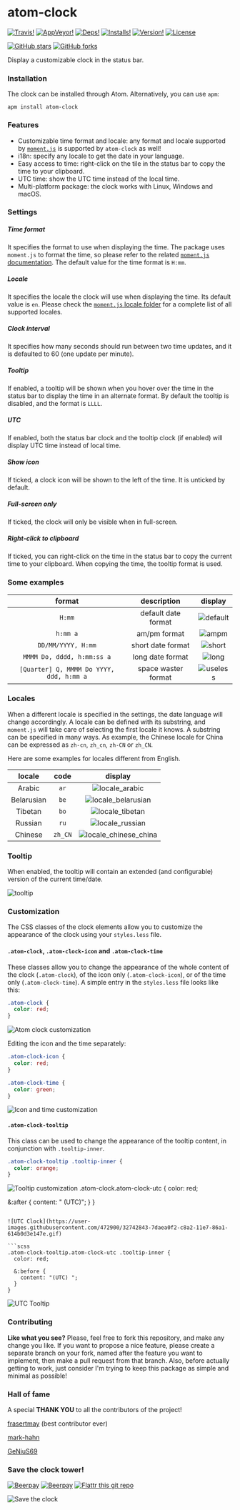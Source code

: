 # atom-clock
[![Travis!](https://img.shields.io/travis/b3by/atom-clock.svg?style=flat-square)](https://travis-ci.org/b3by/atom-clock)
[![AppVeyor!](https://img.shields.io/appveyor/ci/b3by/atom-clock.svg?style=flat-square)](https://ci.appveyor.com/project/b3by/atom-clock)
[![Deps!](https://img.shields.io/david/b3by/atom-clock.svg?style=flat-square)](https://david-dm.org/b3by/atom-clock)
[![Installs!](https://img.shields.io/apm/dm/atom-clock.svg?style=flat-square)](https://atom.io/packages/atom-clock)
[![Version!](https://img.shields.io/apm/v/atom-clock.svg?style=flat-square)](https://atom.io/packages/atom-clock)
[![License](https://img.shields.io/apm/l/atom-clock.svg?style=flat-square)](https://github.com/b3by/atom-clock/blob/master/LICENSE.md)

[![GitHub stars](https://img.shields.io/github/stars/b3by/atom-clock.svg?style=social&label=Star)](https://github.com/b3by/atom-clock)
[![GitHub forks](https://img.shields.io/github/forks/b3by/atom-clock.svg?style=social&label=Fork)](https://github.com/b3by/atom-clock)

Display a customizable clock in the status bar.

### Installation
The clock can be installed through Atom. Alternatively, you can use `apm`:

`apm install atom-clock`

### Features
* Customizable time format and locale: any format and locale supported by
[`moment.js`](http://momentjs.com/) is supported by `atom-clock` as well!
* i18n: specify any locale to get the date in your language.
* Easy access to time: right-click on the tile in the status bar to copy the
time to your clipboard.
* UTC time: show the UTC time instead of the local time.
* Multi-platform package: the clock works with Linux, Windows and macOS.

### Settings

##### Time format
It specifies the format to use when displaying the time. The package uses
`moment.js` to format the time, so please refer to the related
[`moment.js` documentation](http://momentjs.com/docs/#/displaying/format/). The
default value for the time format is `H:mm`.

##### Locale
It specifies the locale the clock will use when displaying the time. Its default
value is `en`. Please check the
[`moment.js` locale folder](https://github.com/moment/moment/tree/master/locale)
for a complete list of all supported locales.

##### Clock interval
It specifies how many seconds should run between two time updates, and it is
defaulted to 60 (one update per minute).

##### Tooltip
If enabled, a tooltip will be shown when you hover over the time in the status
bar to display the time in an alternate format. By default the tooltip is
disabled, and the format is `LLLL`.

##### UTC
If enabled, both the status bar clock and the tooltip clock (if enabled) will
display UTC time instead of local time.

##### Show icon
If ticked, a clock icon will be shown to the left of the time. It is unticked by
default.

##### Full-screen only
If ticked, the clock will only be visible when in full-screen.

##### Right-click to clipboard
If ticked, you can right-click on the time in the status bar to copy the current
time to your clipboard. When copying the time, the tooltip format is used.

### Some examples

|format|description|display|
|:----:|:---------:|:-----:|
|`H:mm`|default date format|![default](https://user-images.githubusercontent.com/472900/32742495-87ac0a00-c8a1-11e7-82f6-49d551bb18fe.png)|
|`h:mm a`|am/pm format|![ampm](https://user-images.githubusercontent.com/472900/32742528-9d351d58-c8a1-11e7-8495-f98d0077e0f8.png)|
|`DD/MM/YYYY, H:mm`|short date format|![short](https://user-images.githubusercontent.com/472900/32742553-afebf58e-c8a1-11e7-8b13-6538e03b41a8.png)|
|`MMMM Do, dddd, h:mm:ss a`|long date format|![long](https://user-images.githubusercontent.com/472900/32742572-bfa9efe4-c8a1-11e7-8e5f-e1b4b6d20282.png)|
|`[Quarter] Q, MMMM Do YYYY, ddd, h:mm a`|space waster format|![useless](https://user-images.githubusercontent.com/472900/32742583-cca6f9c6-c8a1-11e7-90b7-4c6ba9ea6480.png)|

### Locales
When a different locale is specified in the settings, the date language will
change accordingly. A locale can be defined with its substring, and `moment.js`
will take care of selecting the first locale it knows. A substring can be
specified in many ways. As example, the Chinese locale for China can be
expressed as `zh-cn`, `zh_cn`, `zh-CN` or `zh_CN`.

Here are some examples for locales different from English.

| locale | code | display |
|:--------:|:------:|:---------:|
|Arabic|`ar`|![locale_arabic](https://user-images.githubusercontent.com/472900/32742612-e2e2530c-c8a1-11e7-9595-caa0a2c30a60.png)|
|Belarusian|`be`|![locale_belarusian](https://user-images.githubusercontent.com/472900/32742635-f00898a2-c8a1-11e7-92e8-0ab837c743f1.png)|
|Tibetan|`bo`|![locale_tibetan](https://user-images.githubusercontent.com/472900/32742652-fc8bb8d4-c8a1-11e7-912a-54d001f5f705.png)|
|Russian|`ru`|![locale_russian](https://user-images.githubusercontent.com/472900/32742660-07fb6df4-c8a2-11e7-90f8-d6840ccd1e54.png)|
|Chinese|`zh_CN`|![locale_chinese_china](https://user-images.githubusercontent.com/472900/32742676-128a37fa-c8a2-11e7-9479-1e2d8b786111.png)|

### Tooltip
When enabled, the tooltip will contain an extended (and configurable) version of
the current time/date.

![tooltip](https://user-images.githubusercontent.com/472900/32742695-2044dbe8-c8a2-11e7-8dc1-1b5a02133211.png)

### Customization
The CSS classes of the clock elements allow you to customize the appearance of
the clock using your `styles.less` file.

#### `.atom-clock`, `.atom-clock-icon` and `.atom-clock-time`
These classes allow you to change the appearance of the whole content of the
clock (`.atom-clock`), of the icon only (`.atom-clock-icon`), or of the time
only (`.atom-clock-time`). A simple entry in the `styles.less` file looks like
this:

```scss
.atom-clock {
  color: red;
}
```

![Atom clock customization](https://user-images.githubusercontent.com/472900/32742726-36e56e9e-c8a2-11e7-977e-f7fe45cb3b88.gif)

Editing the icon and the time separately:

```scss
.atom-clock-icon {
  color: red;
}

.atom-clock-time {
  color: green;
}
```

![Icon and time customization](https://user-images.githubusercontent.com/472900/32742784-4c76377a-c8a2-11e7-8ba0-a53ff1fd4fd4.gif)

#### `.atom-clock-tooltip`
This class can be used to change the appearance of the tooltip content, in
conjunction with `.tooltip-inner`.

```scss
.atom-clock-tooltip .tooltip-inner {
  color: orange;
}
```

![Tooltip customization](https://user-images.githubusercontent.com/472900/32742810-61a27276-c8a2-11e7-99ed-d202f657c538.gif)
.atom-clock.atom-clock-utc {
  color: red;

  &:after {
    content: " (UTC)";
  }
}
```

![UTC Clock](https://user-images.githubusercontent.com/472900/32742843-7daea0f2-c8a2-11e7-86a1-614b0d3e147e.gif)

```scss
.atom-clock-tooltip.atom-clock-utc .tooltip-inner {
  color: red;

  &:before {
    content: "(UTC) ";
  }
}
```

![UTC Tooltip](https://user-images.githubusercontent.com/472900/32742862-90b47000-c8a2-11e7-8be4-a4464e00d1e1.gif)

### Contributing
**Like what you see?** Please, feel free to fork this repository, and make any
change you like. If you want to propose a nice feature, please create a separate
branch on your fork, named after the feature you want to implement, then make a
pull request from that branch. Also, before actually getting to work, just
consider I'm trying to keep this package as simple and minimal as possible!

### Hall of fame
A special **THANK YOU** to all the contributors of the project!

[frasertmay](https://github.com/frasertmay) (best contributor ever)

[mark-hahn](https://github.com/mark-hahn)

[GeNiuS69](https://github.com/GeNiuS69)

### Save the clock tower!
[![Beerpay](https://beerpay.io/b3by/atom-clock/badge.svg?style=flat-square)](https://beerpay.io/b3by/atom-clock)
[![Beerpay](https://beerpay.io/b3by/atom-clock/make-wish.svg?style=flat-square)](https://beerpay.io/b3by/atom-clock?focus=wish)
[![Flattr this git repo](http://api.flattr.com/button/flattr-badge-large.png)](https://flattr.com/submit/auto?user_id=b3by&url=https://github.com/b3by/atom-clock&title=atom-clock&language=&tags=github&category=software)

![Save the clock](https://user-images.githubusercontent.com/472900/32742888-a4bcfdb0-c8a2-11e7-8198-f993b5c778bc.jpg)
